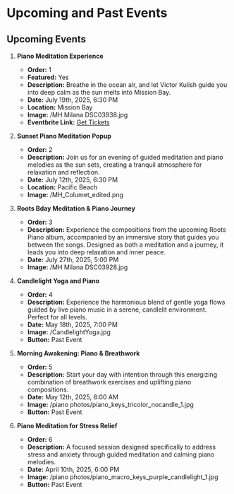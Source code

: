 # Upcoming and Past Events

## Upcoming Events

1. **Piano Meditation Experience**
   - **Order:** 1
   - **Featured:** Yes
   - **Description:** Breathe in the ocean air, and let Victor Kulish guide you into deep calm as the sun melts into Mission Bay.
   - **Date:** July 19th, 2025, 6:30 PM
   - **Location:** Mission Bay
   - **Image:** /MH Milana DSC03938.jpg
   - **Eventbrite Link:** [Get Tickets](https://www.eventbrite.com/e/mind-harmony-presents-victor-kulish-piano-meditation-experience-tickets-1418832870309?aff=oddtdtcreator)

2. **Sunset Piano Meditation Popup**
   - **Order:** 2
   - **Description:** Join us for an evening of guided meditation and piano melodies as the sun sets, creating a tranquil atmosphere for relaxation and reflection.
   - **Date:** July 12th, 2025, 6:30 PM
   - **Location:** Pacific Beach
   - **Image:** /MH_Columet_edited.png

3. **Roots Bday Meditation & Piano Journey**
   - **Order:** 3
   - **Description:** Experience the compositions from the upcoming Roots Piano album, accompanied by an immersive story that guides you between the songs. Designed as both a meditation and a journey, it leads you into deep relaxation and inner peace.
   - **Date:** July 27th, 2025, 5:00 PM
   - **Image:** /MH Milana DSC03928.jpg


4. **Candlelight Yoga and Piano**
   - **Order:** 4
   - **Description:** Experience the harmonious blend of gentle yoga flows guided by live piano music in a serene, candlelit environment. Perfect for all levels.
   - **Date:** May 18th, 2025, 7:00 PM
   - **Image:** /CandlelightYoga.jpg
   - **Button:** Past Event

5. **Morning Awakening: Piano & Breathwork**
   - **Order:** 5
   - **Description:** Start your day with intention through this energizing combination of breathwork exercises and uplifting piano compositions.
   - **Date:** May 12th, 2025, 8:00 AM
   - **Image:** /piano photos/piano_keys_tricolor_nocandle_1.jpg
   - **Button:** Past Event

6. **Piano Meditation for Stress Relief**
   - **Order:** 6
   - **Description:** A focused session designed specifically to address stress and anxiety through guided meditation and calming piano melodies.
   - **Date:** April 10th, 2025, 6:00 PM
   - **Image:** /piano photos/piano_macro_keys_purple_candlelight_1.jpg
   - **Button:** Past Event 